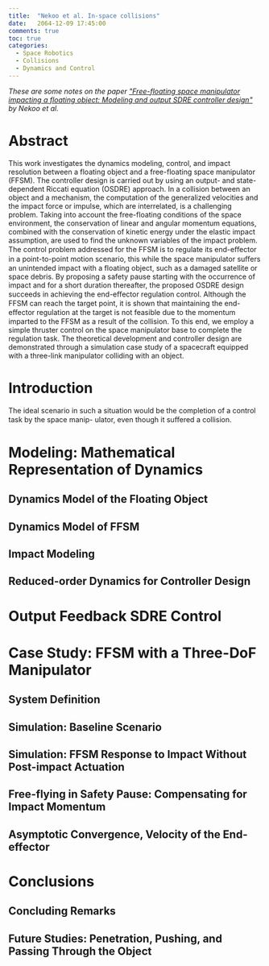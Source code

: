 ```yaml
---
title:  "Nekoo et al. In-space collisions"
date:   2064-12-09 17:45:00
comments: true
toc: true
categories:
  - Space Robotics
  - Collisions
  - Dynamics and Control
---
```


_These are some notes on the paper ["Free-floating space
manipulator impacting a floating object: Modeling and
output SDRE controller design"](https://www.sciencedirect.com/science/article/pii/S1270963824000786)
by Nekoo et al._

# Abstract
This work investigates the dynamics modeling, control, and impact resolution between a floating object
and a free-floating space manipulator (FFSM). The controller design is carried out by using an output- and
state-dependent Riccati equation (OSDRE) approach. In a collision between an object and a mechanism, the
computation of the generalized velocities and the impact force or impulse, which are interrelated, is a challenging
problem. Taking into account the free-floating conditions of the space environment, the conservation of linear
and angular momentum equations, combined with the conservation of kinetic energy under the elastic impact
assumption, are used to find the unknown variables of the impact problem. The control problem addressed for
the FFSM is to regulate its end-eﬀector in a point-to-point motion scenario, this while the space manipulator
suﬀers an unintended impact with a floating object, such as a damaged satellite or space debris. By proposing
a safety pause starting with the occurrence of impact and for a short duration thereafter, the proposed OSDRE
design succeeds in achieving the end-eﬀector regulation control. Although the FFSM can reach the target point,
it is shown that maintaining the end-eﬀector regulation at the target is not feasible due to the momentum
imparted to the FFSM as a result of the collision. To this end, we employ a simple thruster control on the
space manipulator base to complete the regulation task. The theoretical development and controller design are
demonstrated through a simulation case study of a spacecraft equipped with a three-link manipulator colliding
with an object.


# Introduction

The ideal scenario in such a
situation would be the completion of a control task by the space manip-
ulator, even though it suﬀered a collision. 

# Modeling: Mathematical Representation of Dynamics
## Dynamics Model of the Floating Object
## Dynamics Model of FFSM
## Impact Modeling
## Reduced-order Dynamics for Controller Design

# Output Feedback SDRE Control

# Case Study: FFSM with a Three-DoF Manipulator
## System Definition
## Simulation: Baseline Scenario
## Simulation: FFSM Response to Impact Without Post-impact Actuation
## Free-flying in Safety Pause: Compensating for Impact Momentum
## Asymptotic Convergence, Velocity of the End-effector

# Conclusions
## Concluding Remarks
## Future Studies: Penetration, Pushing, and Passing Through the Object
